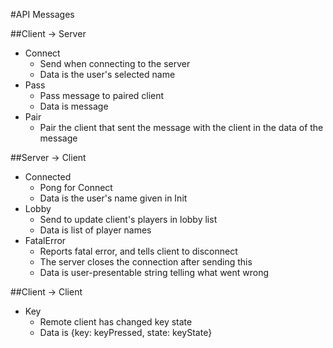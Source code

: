 #API Messages

##Client -> Server
- Connect
  - Send when connecting to the server
  - Data is the user's selected name
- Pass
  - Pass message to paired client
  - Data is message
- Pair
  - Pair the client that sent the message with the client in the data of the message

##Server -> Client
- Connected
  - Pong for Connect
  - Data is the user's name given in Init
- Lobby
  - Send to update client's players in lobby list
  - Data is list of player names
- FatalError
  - Reports fatal error, and tells client to disconnect
  - The server closes the connection after sending this
  - Data is user-presentable string telling what went wrong

##Client -> Client
- Key
  - Remote client has changed key state
  - Data is {key: keyPressed, state: keyState} 
